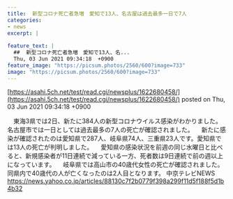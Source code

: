 ```yaml
---
title:  新型コロナ死亡者急増　愛知で13人、名古屋は過去最多一日で7人  
categories:
- news
excerpt: |
  
feature_text: |
  ##  新型コロナ死亡者急増　愛知で13人、名...
  Thu, 03 Jun 2021 09:34:18  +0900
feature_image: "https://picsum.photos/2560/600?image=733"
image: "https://picsum.photos/2560/600?image=733"
---
```


[https://asahi.5ch.net/test/read.cgi/newsplus/1622680458/](https://asahi.5ch.net/test/read.cgi/newsplus/1622680458/)
posted on Thu, 03 Jun 2021 09:34:18  +0900

<!--more-->

　東海3県では2日、新たに384人の新型コロナウイルス感染がわかりました。名古屋市では一日としては過去最多の7人の死亡が確認されました。 　新たに感染が確認されたのは愛知県で287人、岐阜県74人、三重県23人です。愛知県では13人の死亡が判明しました。 　愛知県の感染状況を前週の同じ水曜日と比べると、新規感染者が11日連続で減っている一方、死者数は9日連続で前の週以上になっています。 　岐阜県では高山市の40歳代女性の死亡が確認されました。同県内で40歳代の人が亡くなったのは2人目となります。 中京テレビNEWS https://news.yahoo.co.jp/articles/88130c7f2b0779f398a299f11d5f188f5d1b4b32
